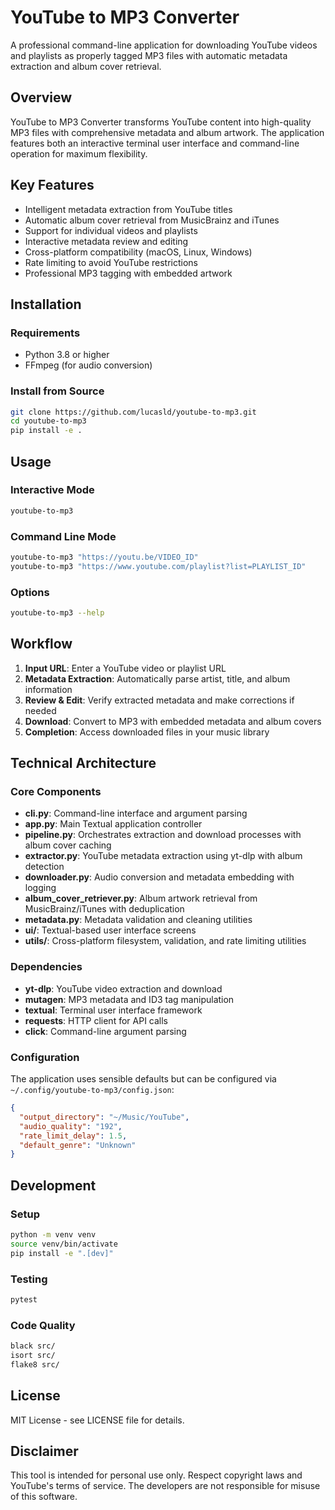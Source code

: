 # YouTube to MP3 Converter

A professional command-line application for downloading YouTube videos and playlists as properly tagged MP3 files with automatic metadata extraction and album cover retrieval.

## Overview

YouTube to MP3 Converter transforms YouTube content into high-quality MP3 files with comprehensive metadata and album artwork. The application features both an interactive terminal user interface and command-line operation for maximum flexibility.

## Key Features

- Intelligent metadata extraction from YouTube titles
- Automatic album cover retrieval from MusicBrainz and iTunes
- Support for individual videos and playlists
- Interactive metadata review and editing
- Cross-platform compatibility (macOS, Linux, Windows)
- Rate limiting to avoid YouTube restrictions
- Professional MP3 tagging with embedded artwork

## Installation

### Requirements
- Python 3.8 or higher
- FFmpeg (for audio conversion)

### Install from Source
```bash
git clone https://github.com/lucasld/youtube-to-mp3.git
cd youtube-to-mp3
pip install -e .
```

## Usage

### Interactive Mode
```bash
youtube-to-mp3
```

### Command Line Mode
```bash
youtube-to-mp3 "https://youtu.be/VIDEO_ID"
youtube-to-mp3 "https://www.youtube.com/playlist?list=PLAYLIST_ID"
```

### Options
```bash
youtube-to-mp3 --help
```

## Workflow

1. **Input URL**: Enter a YouTube video or playlist URL
2. **Metadata Extraction**: Automatically parse artist, title, and album information
3. **Review & Edit**: Verify extracted metadata and make corrections if needed
4. **Download**: Convert to MP3 with embedded metadata and album covers
5. **Completion**: Access downloaded files in your music library

## Technical Architecture

### Core Components

- **cli.py**: Command-line interface and argument parsing
- **app.py**: Main Textual application controller
- **pipeline.py**: Orchestrates extraction and download processes with album cover caching
- **extractor.py**: YouTube metadata extraction using yt-dlp with album detection
- **downloader.py**: Audio conversion and metadata embedding with logging
- **album_cover_retriever.py**: Album artwork retrieval from MusicBrainz/iTunes with deduplication
- **metadata.py**: Metadata validation and cleaning utilities
- **ui/**: Textual-based user interface screens
- **utils/**: Cross-platform filesystem, validation, and rate limiting utilities

### Dependencies

- **yt-dlp**: YouTube video extraction and download
- **mutagen**: MP3 metadata and ID3 tag manipulation
- **textual**: Terminal user interface framework
- **requests**: HTTP client for API calls
- **click**: Command-line argument parsing

### Configuration

The application uses sensible defaults but can be configured via `~/.config/youtube-to-mp3/config.json`:

```json
{
  "output_directory": "~/Music/YouTube",
  "audio_quality": "192",
  "rate_limit_delay": 1.5,
  "default_genre": "Unknown"
}
```

## Development

### Setup
```bash
python -m venv venv
source venv/bin/activate
pip install -e ".[dev]"
```

### Testing
```bash
pytest
```

### Code Quality
```bash
black src/
isort src/
flake8 src/
```

## License

MIT License - see LICENSE file for details.

## Disclaimer

This tool is intended for personal use only. Respect copyright laws and YouTube's terms of service. The developers are not responsible for misuse of this software.
